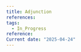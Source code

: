 ```yaml
---
title: Adjunction
references: 
tags:
  - In_Progress
reference: 
Current date: "2025-04-24"
---
```

